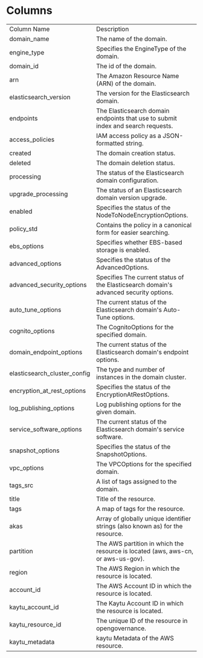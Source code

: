 # Columns  

<table>
	<tr><td>Column Name</td><td>Description</td></tr>
	<tr><td>domain_name</td><td>The name of the domain.</td></tr>
	<tr><td>engine_type</td><td>Specifies the EngineType of the domain.</td></tr>
	<tr><td>domain_id</td><td>The id of the domain.</td></tr>
	<tr><td>arn</td><td>The Amazon Resource Name (ARN) of the domain.</td></tr>
	<tr><td>elasticsearch_version</td><td>The version for the Elasticsearch domain.</td></tr>
	<tr><td>endpoints</td><td>The Elasticsearch domain endpoints that use to submit index and search requests.</td></tr>
	<tr><td>access_policies</td><td>IAM access policy as a JSON-formatted string.</td></tr>
	<tr><td>created</td><td>The domain creation status.</td></tr>
	<tr><td>deleted</td><td>The domain deletion status.</td></tr>
	<tr><td>processing</td><td>The status of the Elasticsearch domain configuration.</td></tr>
	<tr><td>upgrade_processing</td><td>The status of an Elasticsearch domain version upgrade.</td></tr>
	<tr><td>enabled</td><td>Specifies the status of the NodeToNodeEncryptionOptions.</td></tr>
	<tr><td>policy_std</td><td>Contains the policy in a canonical form for easier searching.</td></tr>
	<tr><td>ebs_options</td><td>Specifies whether EBS-based storage is enabled.</td></tr>
	<tr><td>advanced_options</td><td>Specifies the status of the AdvancedOptions.</td></tr>
	<tr><td>advanced_security_options</td><td>Specifies The current status of the Elasticsearch domain&#39;s advanced security options.</td></tr>
	<tr><td>auto_tune_options</td><td>The current status of the Elasticsearch domain&#39;s Auto-Tune options.</td></tr>
	<tr><td>cognito_options</td><td>The CognitoOptions for the specified domain.</td></tr>
	<tr><td>domain_endpoint_options</td><td>The current status of the Elasticsearch domain&#39;s endpoint options.</td></tr>
	<tr><td>elasticsearch_cluster_config</td><td>The type and number of instances in the domain cluster.</td></tr>
	<tr><td>encryption_at_rest_options</td><td>Specifies the status of the EncryptionAtRestOptions.</td></tr>
	<tr><td>log_publishing_options</td><td>Log publishing options for the given domain.</td></tr>
	<tr><td>service_software_options</td><td>The current status of the Elasticsearch domain&#39;s service software.</td></tr>
	<tr><td>snapshot_options</td><td>Specifies the status of the SnapshotOptions.</td></tr>
	<tr><td>vpc_options</td><td>The VPCOptions for the specified domain.</td></tr>
	<tr><td>tags_src</td><td>A list of tags assigned to the domain.</td></tr>
	<tr><td>title</td><td>Title of the resource.</td></tr>
	<tr><td>tags</td><td>A map of tags for the resource.</td></tr>
	<tr><td>akas</td><td>Array of globally unique identifier strings (also known as) for the resource.</td></tr>
	<tr><td>partition</td><td>The AWS partition in which the resource is located (aws, aws-cn, or aws-us-gov).</td></tr>
	<tr><td>region</td><td>The AWS Region in which the resource is located.</td></tr>
	<tr><td>account_id</td><td>The AWS Account ID in which the resource is located.</td></tr>
	<tr><td>kaytu_account_id</td><td>The Kaytu Account ID in which the resource is located.</td></tr>
	<tr><td>kaytu_resource_id</td><td>The unique ID of the resource in opengovernance.</td></tr>
	<tr><td>kaytu_metadata</td><td>kaytu Metadata of the AWS resource.</td></tr>
</table>